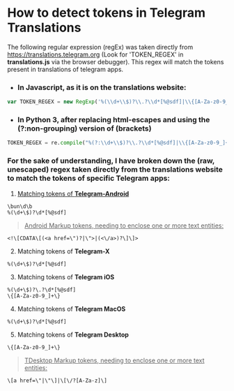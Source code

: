 # How to detect tokens in Telegram Translations
The following regular expression (regEx) was taken directly from https://translations.telegram.org (Look for 'TOKEN_REGEX' in __translations.js__ via the browser debugger). This regex will match the tokens present in translations of telegram apps.

- ### In **Javascript**, as it is on the translations website:
```javascript
var TOKEN_REGEX = new RegExp('%(\\d+\\$)?\\.?\\d*[%@sdf]|\\{[A-Za-z0-9_]+\\}|\\[\\/?[A-Za-z]\\]|\\bun\\d\\b|&lt;!\\[CDATA\\[&lt;a href=&quot;|&quot;&gt;|&lt;\\/a&gt;\\]\\]&gt;|\\[a href=&quot;|&quot;\\]', 'g');
```

- ### In **Python 3**, after replacing html-escapes and using the (?:non-grouping) version of (brackets)
```python
TOKEN_REGEX = re.compile("%(?:\\d+\\$)?\\.?\\d*[%@sdf]|\\{[A-Za-z0-9_]+\\}|\\[\\/?[A-Za-z]\\]|\\bun\\d\\b|<!\\[CDATA\\[<a href=\"|\">|<\\/a>\\]\\]>|\\[a href=\"|\"\\]")
```

### For the sake of understanding, I have broken down the (raw, unescaped) regex taken directly from the translations website to match the tokens of specific Telegram apps:


1. <u>Matching tokens of **Telegram-Android**</u>
```regex
\bun\d\b
%(\d+\$)?\d*[%@sdf]
```
> <u>Android Markup tokens, needing to enclose one or more text entities:</u>
```regex
<!\[CDATA\[(<a href=\")?|\">|(<\/a>)?\]\]>
```

2. Matching tokens of **Telegram-X**
```regex
%(\d+\$)?\d*[%@sdf]
```

3. Matching tokens of **Telegram iOS**
```regex
%(\d+\$)?\.?\d*[%@sdf]
\{[A-Za-z0-9_]+\}
```

4. Matching tokens of **Telegram MacOS**
```regex
%(\d+\$)?\d*[%@sdf]
```

5. Matching tokens of **Telegram Desktop**
```regex
\{[A-Za-z0-9_]+\}
```

> <u>TDesktop Markup tokens, needing to enclose one or more text entities:</u>
```regex
\[a href=\"|\"\]|\[\/?[A-Za-z]\]
```
